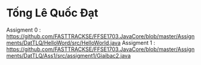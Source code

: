 # Tống Lê Quốc Đạt

Assigment 0 : https://github.com/FASTTRACKSE/FFSE1703.JavaCore/blob/master/Assignments/DatTLQ/HelloWord/src/HelloWorld.java
Assigment 1 : https://github.com/FASTTRACKSE/FFSE1703.JavaCore/blob/master/Assignments/DatTLQ/Ass1/src/assigment1/Giaibac2.java
